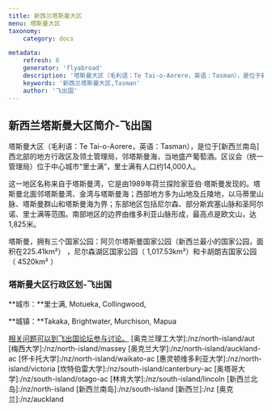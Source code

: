 ```yaml
---
title: 新西兰塔斯曼大区
menu: 塔斯曼大区
taxonomy:
    category: docs

metadata:
    refresh: 0
    generator: 'flyabroad'
    description: '塔斯曼大区（毛利语：Te Tai-o-Aorere，英语：Tasman），是位于新西兰南岛西北部的地方行政区及领土管理局，邻塔斯曼海，当地盛产葡萄酒。区议会（统一管理局）位于中心城市“里士满”，里士满有人口约14,000人。'
    keywords: '新西兰塔斯曼大区,Tasman'
    author: '飞出国'
---
```

## 新西兰塔斯曼大区简介-飞出国

塔斯曼大区（毛利语：Te Tai-o-Aorere，英语：Tasman），是位于[新西兰南岛]西北部的地方行政区及领土管理局，邻塔斯曼海，当地盛产葡萄酒。区议会（统一管理局）位于中心城市“里士满”，里士满有人口约14,000人。

这一地区名称来自于塔斯曼湾，它是由1989年荷兰探险家亚伯·塔斯曼发现的。塔斯曼北面邻塔斯曼湾、金湾与塔斯曼海；西部地方多为山地及丘陵地，以马蒂里山脉、塔斯曼群山和塔斯曼海为界；东部地区包括尼尔森、部分斯宾塞山脉和圣阿尔诺、里士满等范围。南部地区的边界由维多利亚山脉形成，最高点是欧文山，达1,825米。

塔斯曼，拥有三个国家公园：阿贝尔塔斯曼国家公园（新西兰最小的国家公园，面积在225.41km²） ，尼尔森湖区国家公园（ 1,017.53km²）和卡胡朗吉国家公园（ 4520km² ）

### 塔斯曼大区行政区划-飞出国

**城市：**里士满, Motueka, Collingwood, 

**城镇：**Takaka, Brightwater, Murchison, Mapua

[相关问题可以到飞出国论坛参与讨论。](http://bbs.fcgvisa.com/t/17140?target=_blank)
[奥克兰理工大学]:/nz/north-island/aut
[梅西大学]:/nz/north-island/massey
[奥克兰大学]:/nz/north-island/auckland-ac
[怀卡托大学]:/nz/north-island/waikato-ac
[惠灵顿维多利亚大学]:/nz/north-island/victoria
[坎特伯雷大学]:/nz/south-island/canterbury-ac
[奥塔哥大学]:/nz/south-island/otago-ac
[林肯大学]:/nz/south-island/lincoln
[新西兰北岛]:/nz/north-island
[新西兰南岛]:/nz/south-island
[新西兰]:/nz
[奥克兰]:/nz/auckland